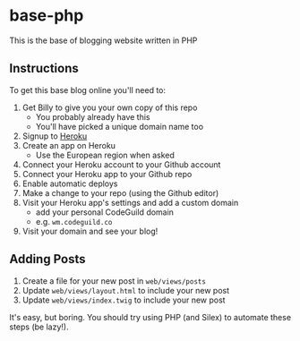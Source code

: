 # base-php
This is the base of blogging website written in PHP

## Instructions

To get this base blog online you'll need to:

1. Get Billy to give you your own copy of this repo
    - You probably already have this
    - You'll have picked a unique domain name too
2. Signup to [Heroku](heroku.com)
3. Create an app on Heroku
    - Use the European region when asked
4. Connect your Heroku account to your Github account
5. Connect your Heroku app to your Github repo
6. Enable automatic deploys
7. Make a change to your repo (using the Github editor)
8. Visit your Heroku app's settings and add a custom domain
    - add your personal CodeGuild domain
    - e.g. `wm.codeguild.co`
8. Visit your domain and see your blog!


## Adding Posts

1. Create a file for your new post in `web/views/posts`
2. Update `web/views/layout.html` to include your new post
2. Update `web/views/index.twig` to include your new post

It's easy, but boring. You should try using PHP (and Silex) to automate these steps (be lazy!).
